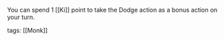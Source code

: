 You can spend 1 [[Ki]] point to take the Dodge action as a bonus action on your turn.

tags: [[Monk]]